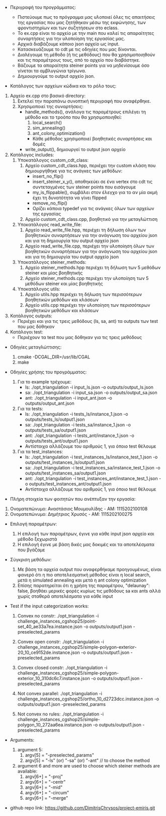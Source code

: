 - Περιγραφή του προγράμματος:
    - Πιστεύουμε πως το πρόγραμμα μας υλοποιεί όλες τις απαιτήσεις της εργασίας που μας ζητήθηκαν μέσω της εκφώνησης, των φροντιστηρίων και των συζητήσεων στο eclass.
    - Το ex.cpp είναι το αρχείο με την main που καλεί τις απαραίτητες συναρτήσεις για την υλοποίηση της εργασίας μας.
    - Αρχικά διαβάζουμε κάποιο json αρχείο ως input.
    - Κατασκευάζουμε το cdt με τις οδηγίες που μας δίνονται.
    - Διαλέγουμε τη μέθοδο (ή τις μεθόδους) που θα χρησιμοποιηθούν και τις παραμέτρους τους, από το αρχείο που διαβάστηκε.
    - Βάζουμε τα απαραίτητα steiner points για να μηδενίσουμε όσο γίνεται τα αμβλυγώνια τρίγωνα.
    - Δημιουργούμε το output αρχείο json.



- Κατάλογος των αρχείων κώδικα και το ρόλο τους:
1) Αρχείο ex.cpp στο βασικό directory:
    1) Εκτελεί την παραπάνω συνοπτική περιγραφή που αναφέρθηκε.
    2) Χρησιμοποιεί της συναρτήσεις:
        - handle_methods(), ανάλογα τις παραμέτρους επιλέγει τη μέθοδο και το τροόπο που θα χρησιμοποιηθεί:
            1) local_search()
            2) sim_annealing()
            3) ant_colony_optimization()
            - Κάθε μέθοδος χρησιμοποιεί βοηθητικές συναρτήσεις και δομές
        - write_output(), δημιουργεί το output json αρχείο
2) Κατάλογος includes:
    1) Υποκατάλογος custom_cdt_class:
        1. Αρχείο custom_cdt_class.hpp, περιέχει την custom κλάση που δημιουργήθηκε για τις ανάγκες των μεθόδων:
            - insert_no_flip()
            - insert_steiner_x_y(), αποθηκεύει σε ένα vertex στο cdt τις συντεταγμένες των steiner points που εισάγουμε
            - my_is_flippable(), συμβάλει στον έλεγχο για το αν μία ακμή έχει τη δυνατότητα να γίνει flipped
            - remove_no_flip()
            - Ορίζει κάποια typedef για τις ανάγκες όλων των αρχείων της εργασίας
        2. Αρχείο custom_cdt_class.cpp, βοηθητικό για την μεταγλώττιση
    2) Υποκατάλογος read_write_file:
        1. Αρχείο read_write_file.hpp, περιέχει τη δήλωση όλων των βοηθητικών συναρτήσεων για την ανάγνωση του αρχείου json και για τη δημιουργία του output αρχείο json
        2. Αρχείο read_write_file.cpp, περιέχει την υλοποίηση όλων των βοηθητικών συναρτήσεων για την ανάγνωση του αρχείου json και για τη δημιουργία του output αρχείο json
    3) Υποκατάλογος steiner_methods:
        1. Αρχείο steiner_methods.hpp περιέχει τη δήλωση των 5 μεθόδων steiner και μίας βοηθητικής
        2. Αρχείο steiner_methods.cpp περιέχει την υλοποίηση των 5 μεθόδων steiner και μίας βοηθητικής
    4) Υποκατάλογος utils:
        1. Αρχείο utils.hpp περιέχει τη δήλωση των περισσότερων βοηθητικών μεθόδων και κλάσεων
        2. Αρχείο utils.cpp περιέχει την υλοποίηση των περισσότερων βοηθητικών μεθόδων και κλάσεων
3) Κατάλογος outputs:
    - Περιέχει και για τις τρεις μεθόδους (ls, sa, ant) τα outputs των test που μας δόθηκαν
4) Κατάλογοι test:
    - Περιέχουν τα test που μας δόθηκαν για τις τρεις μεθόδους



- Οδηγίες μεταγλώττισης:
    1) cmake -DCGAL_DIR=/usr/lib/CGAL
    2) make



- Οδηγίες χρήσης του προγράμματος:
    1) Για το example τρέχουμε:
        - ls: ./opt_triangulation -i input_ls.json -o outputs/output_ls.json
        - sa: ./opt_triangulation -i input_sa.json -o outputs/output_sa.json
        - ant: ./opt_triangulation -i input_ant.json -o outputs/output_ant.json
    2) Για τα tests:
        - ls: ./opt_triangulation -i tests_ls/instance_1.json -o outputs/tests_ls/output1.json
        - sa: ./opt_triangulation -i tests_sa/instance_1.json -o outputs/tests_sa/output1.json
        - ant: ./opt_triangulation -i tests_ant/instance_1.json -o outputs/tests_ant/output1.json
        - Αντίστοιχα αλλάζουμε του αριθμούς 1, για όποιο test θέλουμε
    3) Για τα test_instances:
        - ls: ./opt_triangulation -i test_instances_ls/instance_test_1.json -o outputs/test_instances_ls/output1.json
        - sa: ./opt_triangulation -i test_instances_sa/instance_test_1.json -o outputs/test_instances_sa/output1.json
        - ant: ./opt_triangulation -i test_instances_ant/instance_test_1.json -o outputs/test_instances_ant/output1.json
        - Αντίστοιχα αλλάζουμε του αριθμούς 1, για όποιο test θέλουμε



- Πλήρη στοιχεία των φοιτητών που ανέπτυξαν την εργασία:
1) Ονοματεπώνυμο: Αναστάσιος Μουμουλίδης - ΑΜ: 1115202100108
2) Ονοματεπώνυμο: Δημήτριος Χρυσός - ΑΜ: 1115202100275
    


- Επιλογή παραμέτρων:
    1) Η επιλογή των παραμέτρων, έγινε για κάθε input json αρχείο και μέθοδο ξεχωριστά
    2) Η επιλογή έγινε με βάση δικές μας δοκιμές και τα αποτελέσματα που βγάζαμε



- Σύγκριση μεθόδων:
    1) Με βάση τα αρχεία output που αναφερθήκαμε προηγουμένως, είναι φανερό ότι η πιο αποτελεσματική μέθοδος είναι η local search, μετά η simulated annealing και μετά η ant colony optimization
    2) Επίσης παρατηρείται ότι η χρήση της παραμέτρου, "delaunay": false, βοηθάει μερικές φορές κυρίως τις μεθόδους sa και ants αλλά χωρίς σταθερά αποτελέσματα για κάθε input



- Test if the input categorization works:
    1. Convex no constr: 
    ./opt_triangulation -i challenge_instances_cgshop25/point-set_40_ae33a7ea.instance.json -o outputs/output1.json -preselected_params

    2. Convex open constr: 
    ./opt_triangulation -i challenge_instances_cgshop25/simple-polygon-exterior-20_10_ce9152de.instance.json -o outputs/output1.json -preselected_params

    3. Convex closed constr: 
    ./opt_triangulation -i challenge_instances_cgshop25/simple-polygon-exterior_10_310dc6c7.instance.json -o outputs/output1.json -preselected_params

    4. Not convex parallel: 
    ./opt_triangulation -i challenge_instances_cgshop25/ortho_10_d2723dcc.instance.json -o outputs/output1.json -preselected_params

    5. Not convex no rules: 
    ./opt_triangulation -i challenge_instances_cgshop25/simple-polygon_10_272aa6ea.instance.json -o outputs/output1.json -preselected_params


- Arguments:
    1. argument 5:
        1) argv[5] = "-preselected_params"
        2) argv[5] = "-ls" (or) "-sa" (or) "-ant" // to choose the method
    2. argument 6 and more are used to choose which steiner methods are available:
        1) argv[6+] = "-proj" 
        2) argv[6+] = "-centr" 
        3) argv[6+] = "-mid" 
        4) argv[6+] = "-circum" 
        5) argv[6+] = "-merge" 



- github repo link: https://github.com/DimitrisChrysos/project-emiris.git